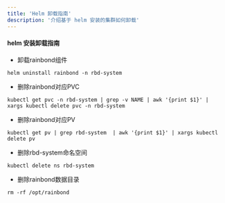```yaml
---
title: 'Helm 卸载指南'
description: '介绍基于 helm 安装的集群如何卸载'
---
```

#### helm 安装卸载指南

- 卸载rainbond组件

```
helm uninstall rainbond -n rbd-system 
```

- 删除rainbond对应PVC

```
kubectl get pvc -n rbd-system | grep -v NAME | awk '{print $1}' | xargs kubectl delete pvc -n rbd-system
```

- 删除rainbond对应PV

```
kubectl get pv | grep rbd-system  | awk '{print $1}' | xargs kubectl delete pv
```

- 删除rbd-system命名空间

```
kubectl delete ns rbd-system
```

- 删除rainbond数据目录


 ```
 rm -rf /opt/rainbond
 ```





